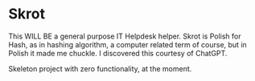 # Skrot
This WILL BE a general purpose IT Helpdesk helper.
Skrot is Polish for Hash, as in hashing algorithm, a computer related term of course, but in Polish it made me chuckle.
I discovered this courtesy of ChatGPT.

Skeleton project with zero functionality, at the moment.
